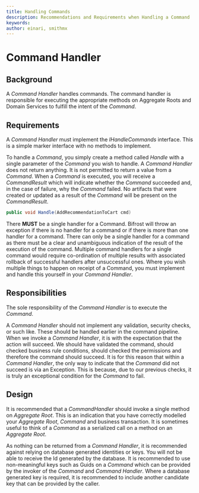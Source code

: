 ```yaml
---
title: Handling Commands
description: Recommendations and Requirements when Handling a Command
keywords: 
author: einari, smithmx
---
```


# Command Handler

## Background

A *Command Handler* handles commands.  The command handler is responsible for executing the appropriate methods on Aggregate Roots and Domain Services to fulfill the intent of the *Command*.

## Requirements

A *Command Handler* must implement the *IHandleCommands* interface.  This is a simple marker interface with no methods to implement.

To handle a *Command*, you simply create a method called *Handle* with a single parameter of the *Command* you wish to handle.  A *Command Handler* does not return anything.  It is not permitted to return a value from a *Command*.  When a *Command* is executed, you will receive a *CommandResult*
which will indicate whether the *Command* succeeded and, in the case of failure, why the *Command* failed.  No artifacts that were created or updated as a result of the *Command* will be present on the *CommandResult*.

```csharp
public void Handle(AddRecommendationToCart cmd)
```

There **MUST** be a single handler for a Command.  Bifrost will throw an exception if there is no handler for a command or if there is more than one handler for a command.  There can only be a single handler for a command as there must be a clear and unambiguous
indication of the result of the execution of the command.  Multiple command handlers for a single command would require co-ordination of multiple results with associated rollback of successful handlers after unsuccessful ones.  Where you wish multiple things
to happen on receipt of a Command, you must implement and handle this yourself in your *Command Handler*.

## Responsibilities

The sole responsibility of the *Command Handler* is to execute the *Command*.

A *Command Handler* should not implement any validation, security checks, or such like.  These should be handled earlier in the command pipeline.  When we invoke a *Command Handler*, it is with the expectation that the action will succeed.  We should have validated the command,
should checked business rule conditions, should checked the permissions and therefore the command should succeed.  It is for this reason that within a *Command Handler*, the only way to indicate that the *Command* did not succeed is via an Exception.  This is because, due to our previous checks,
it is truly an exceptional condition for the *Command* to fail.

## Design

It is recommended that a *CommandHandler* should invoke a single method on *Aggregate Root*.  This is an indication that you have correctly modelled your *Aggregate Root*, *Command* and business transaction.  It is sometimes useful to think of a *Command* as a serialized call on a method on an *Aggregate Root*.

As nothing can be returned from a *Command Handler*, it is recommended against relying on database generated identities or keys. You will not be able to receive the Id generated by the database.  It is recommended to use non-meaningful keys such as Guids on a *Command* which can be provided by the invoker of the *Command* and *Command Handler*.   Where a database generated key is required, it is recommended to include another candidate key that can be provided by the caller.
